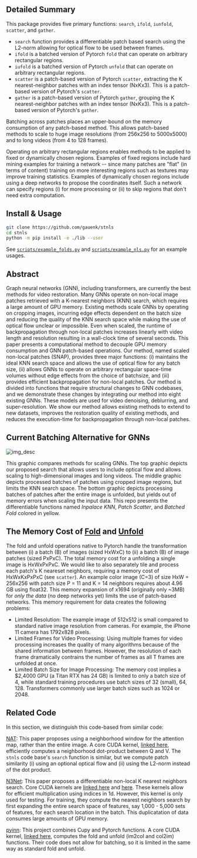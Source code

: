 
## Detailed Summary

This package provides five primary functions: `search`, `ifold`, `iunfold`, `scatter`, and `gather`.
- `search` function provides a differentiable patch based search using the L2-norm allowing for optical flow to be used between frames.
- `ifold` is a batched version of Pytorch `fold` that can operate on arbitrary rectangular regions. 
- `iufold` is a batched version of Pytorch `unfold` that can operate on arbitrary rectangular regions.
- `scatter` is a patch-based version of Pytorch `scatter`, extracting the K nearest-neighbor patches with an index tensor (NxKx3). This is a patch-based version of Pytorch's `scatter`.
- `gather` is a patch-based version of Pytorch `gather`, grouping the K nearest-neighbor patches with an index tensor (NxKx3). This is a patch-based version of Pytorch's `gather`.

Batching across patches places an upper-bound on the 
memory consumption of any patch-based method. This allows patch-based methods
to scale to huge image resolutions (from 256x256 to 5000x5000) and to long videos (from 4 to 128 frames). 

Operating on arbitrary rectangular regions enables methods to be applied to fixed or dynamically chosen regions.
Examples of fixed regions include hard mining examples for training a network -- since many patches are "flat" (in terms of content) training on more interesting regions such as textures may improve training statistics. Examples of dynamically chosen regions include using a deep networks to propose the coordinates itself. Such a network can specify regions (i) for more processing or (ii) to skip regions that don't need extra computation.

## Install & Usage

```bash
git clone https://github.com/gauenk/stnls
cd stnls
python -m pip install -e ./lib --user
```

See [`scripts/example_folds.py`]() and [`scripts/example_nls.py`]() for an example usages.

## Abstract

Graph neural networks (GNN), including transformers, are currently the best methods for video restoration. Many GNNs operate on non-local image patches retrieved with a K-nearest neighbors (KNN) search, which requires a large amount of GPU memory. Existing methods scale GNNs by operating on cropping images, incurring edge effects dependent on the batch size and reducing the quality of the KNN search space while making the use of optical flow unclear or impossible. Even when scaled, the runtime of backpropagation through non-local patches increases linearly with video length and resolution resulting in a wall-clock time of several seconds. This paper presents a computational method to decouple GPU memory consumption and GNN patch-based operations. Our method, named scaled non-local patches (SNAP), provides three major functions: (i) maintains the ideal KNN search space and allows the use of optical flow for any batch size, (ii) allows GNNs to operate on arbitrary rectangular space-time volumes without edge effects from the choice of batchsize, and (iii) provides efficient backpropagation for non-local patches. Our method is divided into functions that require structural changes to GNN codebases, and we demonstrate these changes by integrating our method into eight existing GNNs. These models are used for video denoising, deblurring, and super-resolution. We show our method allows existing methods to extend to new datasets, improves the restoration quality of existing methods, and reduces the execution-time for backpropagation through non-local patches.

## Current Batching Alternative for GNNs

![img_desc](figs/block_diagram.jpg)

This graphic compares methods for scaling GNNs. The top graphic depicts our proposed search that allows users to include optical flow and allows scaling to high-dimensional images and long videos. The middle graphic depicts processed batches of patches using cropped image regions, but limits the KNN search space. The bottom graphic depicts processing batches of patches after the entire image is unfolded, but yields out of memory errors when scaling the input data. This repo presents the differentiable functions named *Inpalace KNN*, *Patch Scatter*, and *Batched Fold* colored in yellow.

## The Memory Cost of [Fold](https://pytorch.org/docs/stable/generated/torch.nn.Fold.html) and [Unfold](https://pytorch.org/docs/stable/generated/torch.nn.Unfold.html)

The fold and unfold operations native to Pytorch handle the transformation between (i) a batch (B) of images (sized HxWxC) to (ii) a batch (B) of image patches (sized PxPxC). 
The total memory cost for a unfolding a single image is HxWxPxPxC. We would like to also separately tile and process each patch's K neareset neighbors, requiring
a memory cost of HxWxKxPxPxC (see `scatter`). An example color image (C=3) of size HxW = 256x256 with patch size P = 11 and K = 14 neighbors requires about 4.96 GB using float32. 
This memory expansion of x1694 (originally only ~3MB) for *only the data* (no deep networks yet) limits the use of patch-based networks. This memory requirement for data creates the following problems:

- Limited Resolution: The example image of 512x512 is small compared to standard native image resolution from cameras. For example, the iPhone 11 camera has 1792x828 pixels.
- Limited Frames for Video Processing: Using multiple frames for video processing increases the quality of many algorithms because of the shared information between frames. However, the resolution of each frame dramatically contrains the number of frames as all T frames are unfolded at once. 
- Limited Batch Size for Image Processing: The memory cost implies a $2,4000 GPU (a Titan RTX has 24 GB) is limited to only a batch size of 4, while standard training procedures use batch sizes of 32 (small), 64, 128. 
Transformers commonly use larger batch sizes such as 1024 or 2048.

## Related Code

In this section, we distinguish this code-based from similar code:

[NAT](https://github.com/SHI-Labs/Neighborhood-Attention-Transformer): This paper proposes using a neighborhood window for the attention map, rather than the entire image. A core CUDA kernel, [linked here](https://github.com/SHI-Labs/Neighborhood-Attention-Transformer/blob/main/natten/src/nattenqkrpb_cuda_kernel.cu), efficiently computes a neighborhood dot-product between Q and V. The `stnls` code base's `search`
function is similar, but we compute patch similarity (i) using an optional optical flow
and (ii) using the L2-norm instead of the dot product.
 
[N3Net](https://github.com/visinf/n3net): This paper proposes a differentiable non-local K nearest neighbors search. Core CUDA kernels are [linked here](https://github.com/visinf/n3net/blob/master/lib/matmul1_kernel.cu) and [here](https://github.com/visinf/n3net/blob/master/lib/matmul1_bwd_kernel.cu). These kernels allow for efficient multiplication using indices in 1d. However, this kernel is only used for testing. For training, they compute the nearest neighbors search by first expanding the entire search space of features, say 1,000 - 5,000 sets of features, for each search location in the batch. This duplicatation of data consumes large amounts of GPU memory. 

[pyinn](https://github.com/szagoruyko/pyinn): This project combines Cupy and Pytorch functions. A core CUDA kernel, [linked here](https://github.com/szagoruyko/pyinn/blob/948388e4ee585b23ed41d352fc8863ea868874ad/pyinn/im2col.py#L48), computes the fold and unfold (im2col and col2im) functions. Their code does not allow for batching, so it is limited in the same way as standard fold and unfold.

